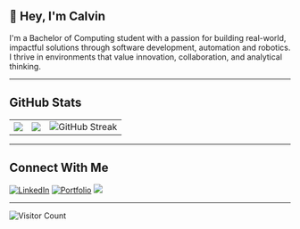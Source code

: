 ## 👋 Hey, I'm Calvin

I'm a Bachelor of Computing student with a passion for building real-world, impactful solutions through software development, automation and robotics. I thrive in environments that value innovation, collaboration, and analytical thinking.

---

## GitHub Stats

<table>
  <tr>
    <td>
      <img src="https://github-readme-stats.vercel.app/api?username=FreeYungHammy&show_icons=true&theme=tokyonight" />
    </td>
    <td>
      <img src="https://github-readme-stats.vercel.app/api/top-langs/?username=FreeYungHammy&layout=compact&langs_count=10&hide=Jupyter%20Notebook&theme=tokyonight"/>
    </td>
    <td>
  <img
    src="https://streak-stats.demolab.com?user=FreeYungHammy&theme=tokyonight&type=png"
    alt="GitHub Streak" loading="lazy">
</td>
  </tr>
</table>

---

## Connect With Me

[![LinkedIn](https://img.shields.io/badge/-LinkedIn-blue?style=flat-square&logo=linkedin)](https://www.linkedin.com/in/calvin-nijenhuis)
[![Portfolio](https://img.shields.io/badge/-Portfolio-black?style=flat-square&logo=github)](https://github.com/FreeYungHammy)
<a href="mailto:calvin@nijenhuis.life">
  <img src="https://img.shields.io/badge/-Email-red?style=flat-square&logo=gmail&logoColor=white" />
</a>

---

![Visitor Count](https://komarev.com/ghpvc/?username=FreeYungHammy&color=blue)
